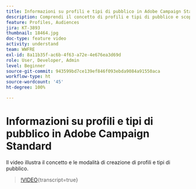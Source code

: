 ```yaml
---
title: Informazioni su profili e tipi di pubblico in Adobe Campaign Standard
description: Comprendi il concetto di profili e tipi di pubblico e scopri come creare profili e tipi di pubblico.
feature: Profiles, Audiences
jira: KT-3893
thumbnail: 18464.jpg
doc-type: feature video
activity: understand
team: WWFRE
exl-id: 8a11b35f-ac6b-4f63-a72e-4e676ea3d69d
role: User, Developer, Admin
level: Beginner
source-git-commit: 943599bd7ce139ef846f093ebda9084a91550aca
workflow-type: ht
source-wordcount: '45'
ht-degree: 100%

---
```


# Informazioni su profili e tipi di pubblico in Adobe Campaign Standard

Il video illustra il concetto e le modalità di creazione di profili e tipi di pubblico.

>[!VIDEO](https://video.tv.adobe.com/v/18464?learn=on){transcript=true}
